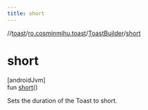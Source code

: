 ```yaml
---
title: short
---
```

//[toast](../../../index.html)/[ro.cosminmihu.toast](../index.html)/[ToastBuilder](index.html)/[short](short.html)



# short



[androidJvm]\
fun [short](short.html)()



Sets the duration of the Toast to short.



